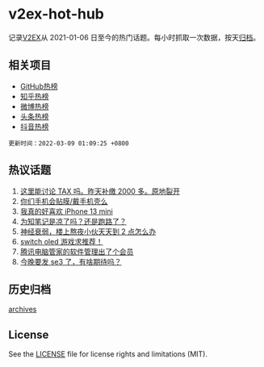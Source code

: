 # v2ex-hot-hub

 记录[V2EX](https://www.v2ex.com/)从 2021-01-06 日至今的热门话题。每小时抓取一次数据，按天[归档](archives)。
 
 ## 相关项目

- [GitHub热榜](https://github.com/snaildev/github-hot-hub)
- [知乎热榜](https://github.com/snaildev/zhihu-hot-hub)
- [微博热榜](https://github.com/snaildev/weibo-hot-hub)
- [头条热榜](https://github.com/snaildev/toutiao-hot-hub)
- [抖音热榜](https://github.com/snaildev/douyin-hot-hub)


 `更新时间：2022-03-09 01:09:25 +0800`

## 热议话题

1. [这里能讨论 TAX 吗。昨天补缴 2000 多。原地裂开](https://www.v2ex.com/t/838781)
1. [你们手机会贴膜/戴手机壳么](https://www.v2ex.com/t/838754)
1. [我真的好喜欢 iPhone 13 mini](https://www.v2ex.com/t/838881)
1. [为知笔记是凉了吗？还是跑路了？](https://www.v2ex.com/t/838793)
1. [神经衰弱，楼上熬夜小伙天天到 2 点怎么办](https://www.v2ex.com/t/838912)
1. [switch oled 游戏求推荐！](https://www.v2ex.com/t/838774)
1. [腾讯电脑管家的软件管理出了个会员](https://www.v2ex.com/t/838800)
1. [今晚要发 se3 了，有啥期待吗？](https://www.v2ex.com/t/838859)

## 历史归档

[archives](archives)

## License

See the [LICENSE](LICENSE) file for license rights and limitations (MIT).
